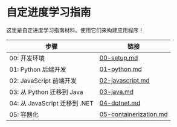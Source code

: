 # 自定进度学习指南

这里是自定进度学习指南材料。使用它们来构建应用程序！

| 步骤                                | 链接                                                |
|-------------------------------------|-----------------------------------------------------|
| 00: 开发环境                         | [00-setup.md](./00-setup.md)                       |
| 01: Python 后端开发                 | [01-python.md](./01-python.md)                     |
| 02: JavaScript 前端开发             | [02-javascript.md](./02-javascript.md)             |
| 03: 从 Python 迁移到 Java           | [03-java.md](./03-java.md)                         |
| 04: 从 JavaScript 迁移到 .NET       | [04-dotnet.md](./04-dotnet.md)                     |
| 05: 容器化                          | [05-containerization.md](./05-containerization.md) |